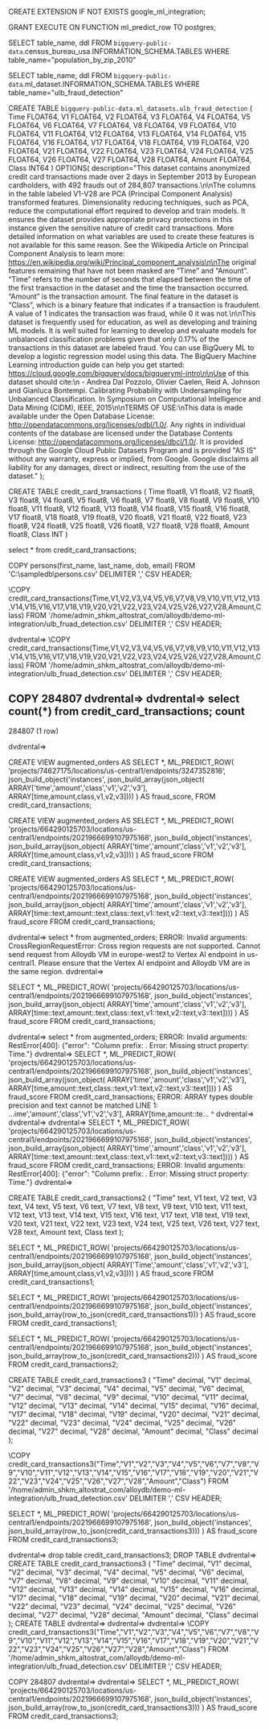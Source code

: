 CREATE EXTENSION IF NOT EXISTS google_ml_integration;

GRANT EXECUTE ON FUNCTION ml_predict_row TO postgres;




SELECT
 table_name, ddl
FROM
 `bigquery-public-data`.census_bureau_usa.INFORMATION_SCHEMA.TABLES
WHERE
 table_name="population_by_zip_2010"
 
 
SELECT
 table_name, ddl
FROM
 `bigquery-public-data`.ml_dataset.INFORMATION_SCHEMA.TABLES
WHERE
 table_name="ulb_fraud_detection"
 
 
 CREATE TABLE `bigquery-public-data.ml_datasets.ulb_fraud_detection`
(
  Time FLOAT64,
  V1 FLOAT64,
  V2 FLOAT64,
  V3 FLOAT64,
  V4 FLOAT64,
  V5 FLOAT64,
  V6 FLOAT64,
  V7 FLOAT64,
  V8 FLOAT64,
  V9 FLOAT64,
  V10 FLOAT64,
  V11 FLOAT64,
  V12 FLOAT64,
  V13 FLOAT64,
  V14 FLOAT64,
  V15 FLOAT64,
  V16 FLOAT64,
  V17 FLOAT64,
  V18 FLOAT64,
  V19 FLOAT64,
  V20 FLOAT64,
  V21 FLOAT64,
  V22 FLOAT64,
  V23 FLOAT64,
  V24 FLOAT64,
  V25 FLOAT64,
  V26 FLOAT64,
  V27 FLOAT64,
  V28 FLOAT64,
  Amount FLOAT64,
  Class INT64
)
OPTIONS(
  description="This dataset contains anonymized credit card transactions made over 2 days in September 2013 by European cardholders, with 492 frauds out of 284,807 transactions.\n\nThe columns in the table labeled V1-V28 are PCA (Principal Component Analysis) transformed features. Dimensionality reducing techniques, such as PCA, reduce the computational effort required to develop and train models. It ensures the dataset provides appropriate privacy protections in this instance given the sensitive nature of credit card transactions. More detailed information on what variables are used to create these features is not available for this same reason. See the Wikipedia Article on Principal Component Analysis to learn more: https://en.wikipedia.org/wiki/Principal_component_analysis\n\nThe original features remaining that have not been masked are “Time” and “Amount”. “Time” refers to the number of seconds that elapsed between the time of the first transaction in the dataset and the time the transaction occurred. “Amount” is the transaction amount. The final feature in the dataset is “Class”, which is a binary feature that indicates if a transaction is fraudulent. A value of 1 indicates the transaction was fraud, while 0 it was not.\n\nThis dataset is frequently used for education, as well as developing and training ML models. It is well suited for learning to develop and evaluate models for unbalanced classification problems given that only 0.17% of the transactions in this dataset are labeled fraud. You can use BigQuery ML to develop a logistic regression model using this data. The BigQuery Machine Learning introduction guide can help you get started: https://cloud.google.com/bigquery/docs/bigqueryml-intro\n\nUse of this dataset should cite:\n     - Andrea Dal Pozzolo, Olivier Caelen, Reid A. Johnson and Gianluca Bontempi. Calibrating Probability with Undersampling for Unbalanced Classification. In Symposium on Computational Intelligence and Data Mining (CIDM), IEEE, 2015\n\nTERMS OF USE:\nThis data is made available under the Open Database License: http://opendatacommons.org/licenses/odbl/1.0/. Any rights in individual contents of the database are licensed under the Database Contents License: http://opendatacommons.org/licenses/dbcl/1.0/. It is provided through the Google Cloud Public Datasets Program and is provided \"AS IS\" without any warranty, express or implied, from Google. Google disclaims all liability for any damages, direct or indirect, resulting from the use of the dataset."
);





CREATE TABLE credit_card_transactions
(
  Time float8,
  V1 float8,
  V2 float8,
  V3 float8,
  V4 float8,
  V5 float8,
  V6 float8,
  V7 float8,
  V8 float8,
  V9 float8,
  V10 float8,
  V11 float8,
  V12 float8,
  V13 float8,
  V14 float8,
  V15 float8,
  V16 float8,
  V17 float8,
  V18 float8,
  V19 float8,
  V20 float8,
  V21 float8,
  V22 float8,
  V23 float8,
  V24 float8,
  V25 float8,
  V26 float8,
  V27 float8,
  V28 float8,
  Amount float8,
  Class INT
)

select * from credit_card_transactions;


COPY persons(first_name, last_name, dob, email)
FROM 'C:\sampledb\persons.csv'
DELIMITER ','
CSV HEADER;


\COPY credit_card_transactions(Time,V1,V2,V3,V4,V5,V6,V7,V8,V9,V10,V11,V12,V13,V14,V15,V16,V17,V18,V19,V20,V21,V22,V23,V24,V25,V26,V27,V28,Amount,Class)
FROM '/home/admin_shkm_altostrat_com/alloydb/demo-ml-integration/ulb_fruad_detection.csv'
DELIMITER ','
CSV HEADER;



dvdrental=> \COPY credit_card_transactions(Time,V1,V2,V3,V4,V5,V6,V7,V8,V9,V10,V11,V12,V13,V14,V15,V16,V17,V18,V19,V20,V21,V22,V23,V24,V25,V26,V27,V28,Amount,Class)
FROM '/home/admin_shkm_altostrat_com/alloydb/demo-ml-integration/ulb_fruad_detection.csv'
DELIMITER ','
CSV HEADER;

COPY 284807
dvdrental=>
dvdrental=> select count(*) from credit_card_transactions;
 count
--------
 284807
(1 row)

dvdrental=>


CREATE VIEW augmented_orders AS
  SELECT *,
    ML_PREDICT_ROW(
      ‘projects/74627175/locations/us-central1/endpoints/3247352816’,
      json_build_object('instances',
 	    json_build_array(json_object(
              ARRAY['time','amount','class','v1','v2','v3'],
              ARRAY[time,amount,class,v1,v2,v3])))
    ) AS fraud_score,
  FROM
    credit_card_transactions;




CREATE VIEW augmented_orders AS
  SELECT *,
    ML_PREDICT_ROW(
      'projects/664290125703/locations/us-central1/endpoints/2021966699107975168',
      json_build_object('instances',
 	    json_build_array(json_object(
              ARRAY['time','amount','class','v1','v2','v3'],
              ARRAY[time,amount,class,v1,v2,v3])))
    ) AS fraud_score
  FROM
    credit_card_transactions;

CREATE VIEW augmented_orders AS
  SELECT *,
    ML_PREDICT_ROW(
      'projects/664290125703/locations/us-central1/endpoints/2021966699107975168',
      json_build_object('instances',
 	    json_build_array(json_object(
              ARRAY['time','amount','class','v1','v2','v3'],
              ARRAY[time::text,amount::text,class::text,v1::text,v2::text,v3::text])))
    ) AS fraud_score
  FROM
    credit_card_transactions;


dvdrental=> select * from augmented_orders;
ERROR:  Invalid arguments: CrossRegionRequestError: Cross region requests are not supported. Cannot send request from Alloydb VM in europe-west2 to Vertex AI endpoint in us-central1. Please ensure that the Vertex AI endpoint and Alloydb VM are in the same region.
dvdrental=>


SELECT *, ML_PREDICT_ROW( 'projects/664290125703/locations/us-central1/endpoints/2021966699107975168', json_build_object('instances', json_build_array(json_object( ARRAY['time','amount','class','v1','v2','v3'], ARRAY[time::text,amount::text,class::text,v1::text,v2::text,v3::text]))) ) AS fraud_score FROM credit_card_transactions;


dvdrental=> select * from augmented_orders;
ERROR:  Invalid arguments: RestError[400]: {"error": "Column prefix: . Error: Missing struct property: Time."}
dvdrental=> SELECT *, ML_PREDICT_ROW( 'projects/664290125703/locations/us-central1/endpoints/2021966699107975168', json_build_object('instances', json_build_array(json_object( ARRAY['time','amount','class','v1','v2','v3'], ARRAY[time,amount::text,class::text,v1::text,v2::text,v3::text]))) ) AS fraud_score FROM credit_card_transactions;
ERROR:  ARRAY types double precision and text cannot be matched
LINE 1: ...ime','amount','class','v1','v2','v3'], ARRAY[time,amount::te...
                                                             ^
dvdrental=>
dvdrental=>
dvdrental=> SELECT *, ML_PREDICT_ROW( 'projects/664290125703/locations/us-central1/endpoints/2021966699107975168', json_build_object('instances', json_build_array(json_object( ARRAY['time','amount','class','v1','v2','v3'], ARRAY[time::text,amount::text,class::text,v1::text,v2::text,v3::text]))) ) AS fraud_score FROM credit_card_transactions;
ERROR:  Invalid arguments: RestError[400]: {"error": "Column prefix: . Error: Missing struct property: Time."}
dvdrental=>



CREATE TABLE credit_card_transactions2 ( 
"Time" text,
 V1 text,
 V2 text,
 V3 text,
 V4 text,
 V5 text,
 V6 text,
 V7 text,
 V8 text,
 V9 text,
 V10 text,
 V11 text,
 V12 text,
 V13 text,
 V14 text,
 V15 text,
 V16 text,
 V17 text,
 V18 text,
 V19 text,
 V20 text,
 V21 text,
 V22 text,
 V23 text,
 V24 text,
 V25 text,
 V26 text,
 V27 text,
 V28 text,
 Amount text,
 Class text );
 
 
 

SELECT *,
    ML_PREDICT_ROW(
      'projects/664290125703/locations/us-central1/endpoints/2021966699107975168',
      json_build_object('instances',
 	    json_build_array(json_object(
              ARRAY['Time','amount','class','v1','v2','v3'],
              ARRAY[time,amount,class,v1,v2,v3])))
    ) AS fraud_score
  FROM
    credit_card_transactions1;
    
    
SELECT *,
    ML_PREDICT_ROW(
      'projects/664290125703/locations/us-central1/endpoints/2021966699107975168',
      json_build_object('instances',
 	    json_build_array(row_to_json(credit_card_transactions1)))
    ) AS fraud_score
  FROM
    credit_card_transactions1;
    
SELECT *,
    ML_PREDICT_ROW(
      'projects/664290125703/locations/us-central1/endpoints/2021966699107975168',
      json_build_object('instances',
 	    json_build_array(row_to_json(credit_card_transactions2)))
    ) AS fraud_score
  FROM
    credit_card_transactions2;
    
    


CREATE TABLE credit_card_transactions3 ( 
"Time" decimal,
 "V1" decimal,
 "V2" decimal,
 "V3" decimal,
 "V4" decimal,
 "V5" decimal,
 "V6" decimal,
 "V7" decimal,
 "V8" decimal,
 "V9" decimal,
 "V10" decimal,
 "V11" decimal,
 "V12" decimal,
 "V13" decimal,
 "V14" decimal,
 "V15" decimal,
 "V16" decimal,
 "V17" decimal,
 "V18" decimal,
 "V19" decimal,
 "V20" decimal,
 "V21" decimal,
 "V22" decimal,
 "V23" decimal,
 "V24" decimal,
 "V25" decimal,
 "V26" decimal,
 "V27" decimal,
 "V28" decimal,
 "Amount" decimal,
 "Class" decimal );


\COPY credit_card_transactions3("Time","V1","V2","V3","V4","V5","V6","V7","V8","V9","V10","V11","V12","V13","V14","V15","V16","V17","V18","V19","V20","V21","V22","V23","V24","V25","V26","V27","V28","Amount","Class")
FROM '/home/admin_shkm_altostrat_com/alloydb/demo-ml-integration/ulb_fruad_detection.csv'
DELIMITER ','
CSV HEADER;


SELECT *,
    ML_PREDICT_ROW(
      'projects/664290125703/locations/us-central1/endpoints/2021966699107975168',
      json_build_object('instances',
 	    json_build_array(row_to_json(credit_card_transactions3)))
    ) AS fraud_score
  FROM
    credit_card_transactions3;


dvdrental=> drop table credit_card_transactions3;
DROP TABLE
dvdrental=> CREATE TABLE credit_card_transactions3 (
"Time" decimal,
 "V1" decimal,
 "V2" decimal,
 "V3" decimal,
 "V4" decimal,
 "V5" decimal,
 "V6" decimal,
 "V7" decimal,
 "V8" decimal,
 "V9" decimal,
 "V10" decimal,
 "V11" decimal,
 "V12" decimal,
 "V13" decimal,
 "V14" decimal,
 "V15" decimal,
 "V16" decimal,
 "V17" decimal,
 "V18" decimal,
 "V19" decimal,
 "V20" decimal,
 "V21" decimal,
 "V22" decimal,
 "V23" decimal,
 "V24" decimal,
 "V25" decimal,
 "V26" decimal,
 "V27" decimal,
 "V28" decimal,
 "Amount" decimal,
 "Class" decimal );
CREATE TABLE
dvdrental=>
dvdrental=>
dvdrental=> \COPY credit_card_transactions3("Time","V1","V2","V3","V4","V5","V6","V7","V8","V9","V10","V11","V12","V13","V14","V15","V16","V17","V18","V19","V20","V21","V22","V23","V24","V25","V26","V27","V28","Amount","Class")
FROM '/home/admin_shkm_altostrat_com/alloydb/demo-ml-integration/ulb_fruad_detection.csv'
DELIMITER ','
CSV HEADER;

COPY 284807
dvdrental=>
dvdrental=> SELECT *,
    ML_PREDICT_ROW(
      'projects/664290125703/locations/us-central1/endpoints/2021966699107975168',
      json_build_object('instances',
            json_build_array(row_to_json(credit_card_transactions3)))
    ) AS fraud_score
  FROM
    credit_card_transactions3;




    
